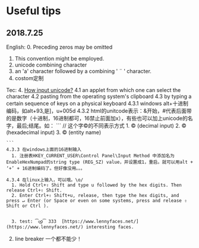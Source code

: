 # Useful tips


## 2018.7.25
English:
0.  Preceding zeros may be omitted
1. This convention might be employed. 
2. unicode combining character
3. an 'a' character followed by a combining ' ¨ ' character.
4. costom定制


Tec:
4. [How input unicode?](https://en.wikipedia.org/wiki/Unicode_input)
  4.1 an applet from which one can select the character
  4.2 pasting from the operating system's clipboard
  4.3 by typing a certain sequence of keys on a physical keyboard
    4.3.1 windows alt+十进制编码，如alt+93,是]，u+005d
    4.3.2 html的unitcode表示：&开始，#代表后面带的是数字（十进制，16进制都可，16禁止前面加x），有些也可以加上unicode的名字，最后;结尾。如：
    ```
      // 这个字©的不同表示方式
      1. &#169; (decimal input)
      2. &#xa9; (hexadecimal input)
      3. &copy; (entity name) 

    ```
    4.3.3 在windows上面的16进制输入
      1. 注册表HKEY_CURRENT_USER\Control Panel\Input Method 中添加名为EnableHexNumpad的string type (REG_SZ) value，并设置成1，重启。就可以用alt + ‘+’ + 16进制编码了。但好像没用。。。

    4.3.4 在linux上输入，可以哦。\o/
      1. Hold Ctrl+⇧ Shift and type u followed by the hex digits. Then release Ctrl+⇧ Shift.
      2. Enter Ctrl+⇧ Shift+u, release, then type the hex digits, and press ↵ Enter (or Space or even on some systems, press and release ⇧ Shift or Ctrl ).

     
      3. test: ͡o͜o͡ 333  [https://www.lennyfaces.net/](https://www.lennyfaces.net/) interesting faces.




2. line breaker
一个都不能少！






